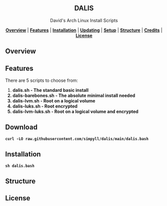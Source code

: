 <h2 align="center">
DALIS
</h2>
<p align="center">
David's Arch Linux Install Scripts
</p>

<p align="center">
<b><a href="#overview">Overview</a></b>
|
<b><a href="#features">Features</a></b>
|
<b><a href="#installation">Installation</a></b>
|
<b><a href="#updating">Updating</a></b>
|
<b><a href="#setup">Setup</a></b>
|
<b><a href="#structure">Structure</a></b>
|
<b><a href="#credits">Credits</a></b>
|
<b><a href="#license">License</a></b>
</p>


## Overview 

## Features 

There are 5 scripts to choose from:
1. <b>dalis.sh<b> - The standard basic install
1. <b>dalis-barebones.sh<b> - The absolute minimal install needed
1. <b>dalis-lvm.sh<b> - Root on a logical volume
1. <b>dalis-luks.sh<b> - Root encrypted
1. <b>dalis-lvm-luks.sh<b> - Root on a logical volume and encrypted

## Download

```
curl -LO raw.githubusercontent.com/simpyll/dalis/main/dalis.bash
```

## Installation

```
sh dalis.bash
```

## Structure 

## License
